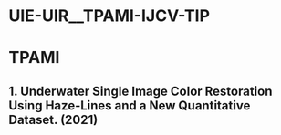 # UIE-UIR__TPAMI-IJCV-TIP

# TPAMI
## 1. Underwater Single Image Color Restoration Using Haze-Lines and a New Quantitative Dataset. (2021)

